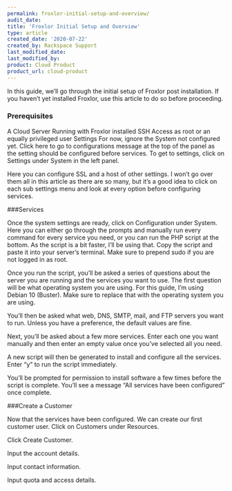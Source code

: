 ```yaml
---
permalink: froxlor-initial-setup-and-overview/
audit_date:
title: 'Froxlor Initial Setup and Overview'
type: article
created_date: '2020-07-22'
created_by: Rackspace Support
last_modified_date:
last_modified_by:
product: Cloud Product
product_url: cloud-product
---
```


In this guide, we’ll go through the initial setup of Froxlor post installation. If you haven’t yet installed Froxlor, use this article to do so before proceeding.

### Prerequisites

A Cloud Server Running with Froxlor installed
SSH Access as root or an equally privileged user
Settings
For now, ignore the System not configured yet. Click here to go to configurations message at the top of the panel as the setting should be configured before services. To get to settings, click on Settings under System in the left panel.

Here you can configure SSL and a host of other settings. I won’t go over them all in this article as there are so many, but it’s a good idea to click on each sub settings menu and look at every option before configuring services.

###Services

Once the system settings are ready, click on Configuration under System. Here you can either go through the prompts and manually run every command for every service you need, or you can run the PHP script at the bottom. As the script is a bit faster, I’ll be using that. Copy the script and paste it into your server’s terminal. Make sure to prepend sudo if you are not logged in as root.


Once you run the script, you’ll be asked a series of questions about the server you are running and the services you want to use. The first question will be what operating system you are using. For this guide, I’m using Debian 10 (Buster). Make sure to replace that with the operating system you are using.

You’ll then be asked what web, DNS, SMTP, mail, and FTP servers you want to run. Unless you have a preference, the default values are fine.

Next, you’ll be asked about a few more services. Enter each one you want manually and then enter an empty value once you’ve selected all you need.

A new script will then be generated to install and configure all the services. Enter “y” to run the script immediately.

You’ll be prompted for permission to install software a few times before the script is complete. You’ll see a message “All services have been configured” once complete.

###Create a Customer

Now that the services have been configured. We can create our first customer user. Click on Customers under Resources.

Click Create Customer.

Input the account details.

Input contact information.

Input quota and access details.
